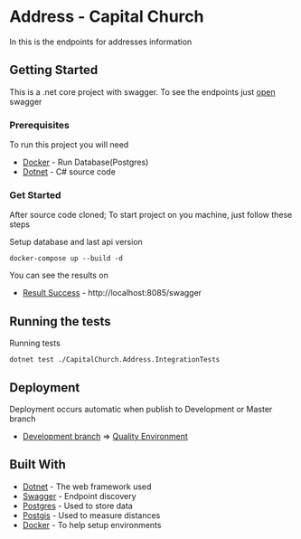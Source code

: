 # Address - Capital Church

In this is the endpoints for addresses information

## Getting Started

This is a .net core project with swagger. To see the endpoints just [open](http://3eb26e7f-7d77-48d7-ae18-c21d166995ad.pub.cloud.scaleway.com:8084) swagger

### Prerequisites

To run this project you will need

* [Docker](https://www.docker.com/) - Run Database(Postgres)
* [Dotnet](https://dotnet.microsoft.com/) - C# source code

### Get Started

After source code cloned; To start project on you machine, just follow these steps

Setup database and last api version

```
docker-compose up --build -d
```

You can see the results on 

* [Result Success](http://localhost:8085/swagger) - http://localhost:8085/swagger

## Running the tests

Running tests

```
dotnet test ./CapitalChurch.Address.IntegrationTests
```

## Deployment

Deployment occurs automatic when publish to Development or Master branch
  
* [Development branch](https://github.com/capitalChurch/CapitalChurch.Address/tree/development) => [Quality Environment](http://3eb26e7f-7d77-48d7-ae18-c21d166995ad.pub.cloud.scaleway.com:8084)

## Built With

* [Dotnet](https://dotnet.microsoft.com/) - The web framework used
* [Swagger](https://swagger.io/) - Endpoint discovery
* [Postgres](https://www.postgresql.org/) - Used to store data
* [Postgis](https://postgis.net/) - Used to measure distances
* [Docker](https://www.docker.com/) - To help setup environments
